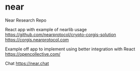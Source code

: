 # near
Near Research Repo

React app with example of nearlib usage
https://github.com/nearprotocol/crypto-corgis-solution
https://corgis.nearprotocol.com

Example off app to implement using better integration with React
https://opencollective.com/

Chat
https://near.chat